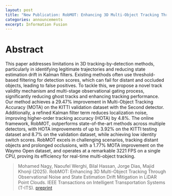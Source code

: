 ```yaml
---
layout: post
title: "New Publication: RobMOT: Enhancing 3D Multi-Object Tracking Through Observational Noise and State Estimation Drift Mitigation in LiDAR Point Clouds. IEEE Transactions on Intelligent Transportation Systems (T-ITS)"
categories: announcements
excerpt: Information Fusion
---
```

# Abstract
This paper addresses limitations in 3D tracking-by-detection methods, particularly in identifying legitimate trajectories and reducing state estimation drift in Kalman filters. Existing methods often use threshold-based filtering for detection scores, which can fail for distant and occluded objects, leading to false positives. To tackle this, we propose a novel track validity mechanism and multi-stage observational gating process, significantly reducing ghost tracks and enhancing tracking performance. Our method achieves a 29.47% improvement in Multi-Object Tracking Accuracy (MOTA) on the KITTI validation dataset with the Second detector. Additionally, a refined Kalman filter term reduces localization noise, improving higher-order tracking accuracy (HOTA) by 4.8%. The online framework, RobMOT, outperforms state-of-the-art methods across multiple detectors, with HOTA improvements of up to 3.92% on the KITTI testing dataset and 8.7% on the validation dataset, while achieving low identity switch scores. RobMOT excels in challenging scenarios, tracking distant objects and prolonged occlusions, with a 1.77% MOTA improvement on the Waymo Open dataset, and operates at a remarkable 3221 FPS on a single CPU, proving its efficiency for real-time multi-object tracking.


> Mohamed Nagy, Naoufel Werghi, Bilal Hassan, Jorge Dias, Majid Khonji (2025). RobMOT: Enhancing 3D Multi-Object Tracking Through Observational Noise and State Estimation Drift Mitigation in LiDAR Point Clouds. IEEE Transactions on Intelligent Transportation Systems (T-ITS). [preprint](https://arxiv.org/abs/2405.11536)
